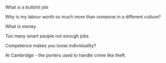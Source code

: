 What is a bullshit job

Why is my labour worth so much more than someone in a different culture?

What is money

Too many smart people not enough jobs

Competence makes you loose individuality?

At Cambridge - the porters used to handle crime like theft.
